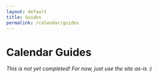 ```yaml
---
layout: default
title: Guides
permalink: /calendar/guides
---
```


# Calendar Guides

*This is not yet completed! For now, just use the site as-is :)*